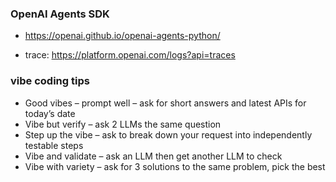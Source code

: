 



### OpenAI Agents SDK

- https://openai.github.io/openai-agents-python/

- trace: https://platform.openai.com/logs?api=traces

### vibe coding tips

- Good vibes – prompt well – ask for short answers and latest APIs for today’s date
- Vibe but verify – ask 2 LLMs the same question
- Step up the vibe – ask to break down your request into independently testable steps
- Vibe and validate – ask an LLM then get another LLM to check
- Vibe with variety – ask for 3 solutions to the same problem, pick the best